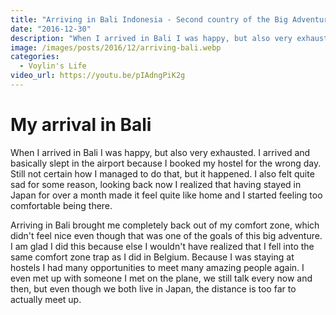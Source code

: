 ```yaml
---
title: "Arriving in Bali Indonesia - Second country of the Big Adventure Trip"
date: "2016-12-30"
description: "When I arrived in Bali I was happy, but also very exhausted. I arrived and basically slept in the airport because I booked my hostel for the wrong day. Still not certain how I managed to do that, but it happened."
image: /images/posts/2016/12/arriving-bali.webp
categories:
  - Voylin's Life
video_url: https://youtu.be/pIAdngPiK2g
---
```


# My arrival in Bali

When I arrived in Bali I was happy, but also very exhausted. I arrived and basically slept in the airport because I booked my hostel for the wrong day. Still not certain how I managed to do that, but it happened. I also felt quite sad for some reason, looking back now I realized that having stayed in Japan for over a month made it feel quite like home and I started feeling too comfortable being there.

Arriving in Bali brought me completely back out of my comfort zone, which didn't feel nice even though that was one of the goals of this big adventure. I am glad I did this because else I wouldn't have realized that I fell into the same comfort zone trap as I did in Belgium. Because I was staying at hostels I had many opportunities to meet many amazing people again. I even met up with someone I met on the plane, we still talk every now and then, but even though we both live in Japan, the distance is too far to actually meet up.
